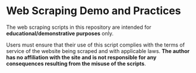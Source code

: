 # Web Scraping Demo and Practices

The web scraping scripts in this repository are intended for **educational/demonstrative purposes** only. 

Users must ensure that their use of this script complies with the terms of service of the website being scraped and with applicable laws. **The author has no affiliation with the site and is not responsible for any consequences resulting from the misuse of the scripts**.
